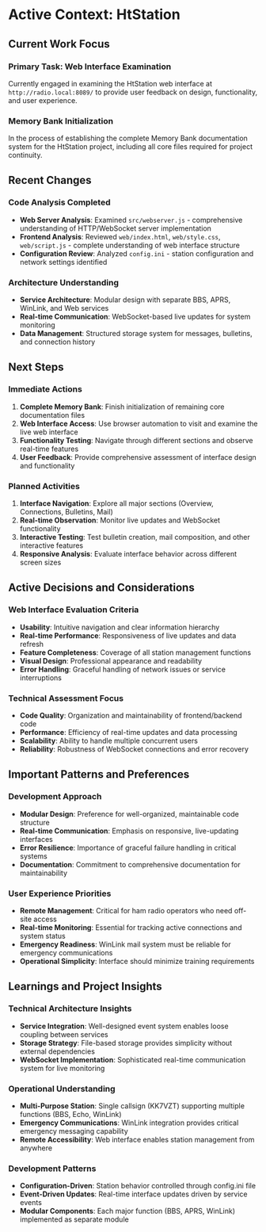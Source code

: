 # Active Context: HtStation

## Current Work Focus

### Primary Task: Web Interface Examination
Currently engaged in examining the HtStation web interface at `http://radio.local:8089/` to provide user feedback on design, functionality, and user experience.

### Memory Bank Initialization
In the process of establishing the complete Memory Bank documentation system for the HtStation project, including all core files required for project continuity.

## Recent Changes

### Code Analysis Completed
- **Web Server Analysis**: Examined `src/webserver.js` - comprehensive understanding of HTTP/WebSocket server implementation
- **Frontend Analysis**: Reviewed `web/index.html`, `web/style.css`, `web/script.js` - complete understanding of web interface structure
- **Configuration Review**: Analyzed `config.ini` - station configuration and network settings identified

### Architecture Understanding
- **Service Architecture**: Modular design with separate BBS, APRS, WinLink, and Web services
- **Real-time Communication**: WebSocket-based live updates for system monitoring
- **Data Management**: Structured storage system for messages, bulletins, and connection history

## Next Steps

### Immediate Actions
1. **Complete Memory Bank**: Finish initialization of remaining core documentation files
2. **Web Interface Access**: Use browser automation to visit and examine the live web interface
3. **Functionality Testing**: Navigate through different sections and observe real-time features
4. **User Feedback**: Provide comprehensive assessment of interface design and functionality

### Planned Activities
1. **Interface Navigation**: Explore all major sections (Overview, Connections, Bulletins, Mail)
2. **Real-time Observation**: Monitor live updates and WebSocket functionality
3. **Interactive Testing**: Test bulletin creation, mail composition, and other interactive features
4. **Responsive Analysis**: Evaluate interface behavior across different screen sizes

## Active Decisions and Considerations

### Web Interface Evaluation Criteria
- **Usability**: Intuitive navigation and clear information hierarchy
- **Real-time Performance**: Responsiveness of live updates and data refresh
- **Feature Completeness**: Coverage of all station management functions
- **Visual Design**: Professional appearance and readability
- **Error Handling**: Graceful handling of network issues or service interruptions

### Technical Assessment Focus
- **Code Quality**: Organization and maintainability of frontend/backend code
- **Performance**: Efficiency of real-time updates and data processing
- **Scalability**: Ability to handle multiple concurrent users
- **Reliability**: Robustness of WebSocket connections and error recovery

## Important Patterns and Preferences

### Development Approach
- **Modular Design**: Preference for well-organized, maintainable code structure
- **Real-time Communication**: Emphasis on responsive, live-updating interfaces
- **Error Resilience**: Importance of graceful failure handling in critical systems
- **Documentation**: Commitment to comprehensive documentation for maintainability

### User Experience Priorities
- **Remote Management**: Critical for ham radio operators who need off-site access
- **Real-time Monitoring**: Essential for tracking active connections and system status
- **Emergency Readiness**: WinLink mail system must be reliable for emergency communications
- **Operational Simplicity**: Interface should minimize training requirements

## Learnings and Project Insights

### Technical Architecture Insights
- **Service Integration**: Well-designed event system enables loose coupling between services
- **Storage Strategy**: File-based storage provides simplicity without external dependencies
- **WebSocket Implementation**: Sophisticated real-time communication system for live monitoring

### Operational Understanding
- **Multi-Purpose Station**: Single callsign (KK7VZT) supporting multiple functions (BBS, Echo, WinLink)
- **Emergency Communications**: WinLink integration provides critical emergency messaging capability
- **Remote Accessibility**: Web interface enables station management from anywhere

### Development Patterns
- **Configuration-Driven**: Station behavior controlled through config.ini file
- **Event-Driven Updates**: Real-time interface updates driven by service events
- **Modular Components**: Each major function (BBS, APRS, WinLink) implemented as separate module
